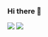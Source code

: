 ### Hi there 👋

<img src="https://capsule-render.vercel.app/api?type=shark&color=auto&height=400&section=header&text=%20&fontSize=70" />

<img src="https://capsule-render.vercel.app/api?type=shark&color=auto&height=400&section=footer&text=%20&fontSize=70" />
<!--
**ywcho130/ywcho130** is a ✨ _special_ ✨ repository because its `README.md` (this file) appears on your GitHub profile.

Here are some ideas to get you started:

- 🔭 I’m currently working on ...
- 🌱 I’m currently learning ...
- 👯 I’m looking to collaborate on ...
- 🤔 I’m looking for help with ...
- 💬 Ask me about ...
- 📫 How to reach me: ...
- 😄 Pronouns: ...
- ⚡ Fun fact: ...
-->
